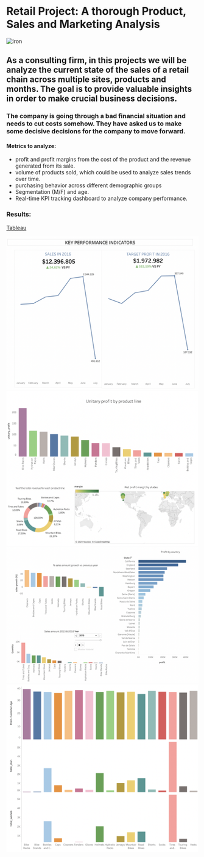 


# Retail Project: A thorough Product, Sales and Marketing Analysis

![iron](https://imageio.forbes.com/specials-images/imageserve/5fb20cea5764e0806374bb73/The-5-Biggest-Retail-Trends-In-2021/960x0.jpg?format=jpg&width=960)



## As a consulting firm, in this projects we will be analyze the current state of the sales of a retail chain across multiple sites, products and months. The goal is to provide valuable insights in order to make crucial business decisions. 

### The company is going through a bad financial situation and needs to cut costs somehow. They have asked us to make some decisive decisions for the company to move forward.


#### Metrics to analyze:

- profit and profit margins from the cost of the product and the revenue generated from its sale.
- volume of products sold, which could be used to analyze sales trends over time.
- purchasing behavior across different demographic groups
- Segmentation (M/F) and age.
- Real-time KPI tracking dashboard to analyze company performance.


### Results:

[Tableau](https://public.tableau.com/app/profile/miguel.palos.pou/viz/sales_16847743934250/Story1?publish=yes)

![pic1](./pic1.png)
![pic2](./pic2.png)
![pic3](./pic3.png)
![pic4](./pic4.png)




